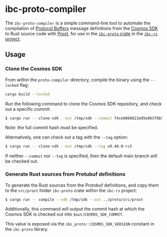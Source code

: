 # ibc-proto-compiler

The `ibc-proto-compiler` is a simple command-line tool to automate the compilation of [Protocol Buffers](https://developers.google.com/protocol-buffers) message definitions from the [Cosmos SDK](https://github.com/cosmos/cosmos-sdk) to Rust source code with [Prost](https://lib.rs/crates/prost), for use in the [`ibc-proto` crate](https://lib.rs/crates/ibc-proto) in the [`ibc-rs` project](https://github.com/informalsystems/ibc-rs/).

## Usage

### Clone the Cosmos SDK

From within the `proto-compiler` directory, compile the binary using the `--locked` flag:

```bash
cargo build --locked
```

Run the following command to clone the Cosmos SDK repository, and check out a specific commit:

```bash
$ cargo run -- clone-sdk --out /tmp/sdk --commit f4ce6860d23a95e063f8b5f0bc340b2408a8604c
```

Note: the full commit hash must be specified.

Alternatively, one can check out a tag with the `--tag` option:

```bash
$ cargo run -- clone-sdk --out /tmp/sdk --tag v0.40.0-rc5
```

If neither `--commit` nor `--tag` is specified, then the default main branch will be checked out.

### Generate Rust sources from Protubuf definitions

To generate the Rust sources from the Protobuf definitions, and copy them to the `src/prost` folder `ibc-proto` crate within the `ibc-rs` project:

```bash
$ cargo run -- compile --sdk /tmp/sdk --out ../proto/src/prost
```

Additionally, this command will output the commit hash at which the Cosmos SDK is checked out into `$out/COSMOS_SDK_COMMIT`.

This value is exposed via the `ibc_proto::COSMOS_SDK_VERSION` constant in the `ibc-proto` library.
